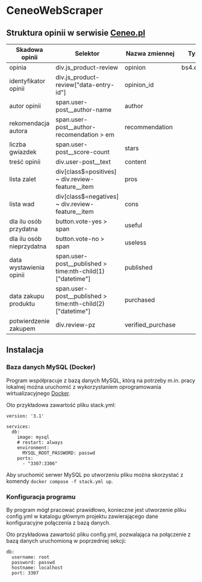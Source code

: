 # CeneoWebScraper

## Struktura opinii w serwisie [Ceneo.pl](https://www.ceneo.pl/101052360#tab=reviews)

|Skadowa opinii|Selektor|Nazwa zmiennej|Typ danych|
|--------------|--------|--------------|----------|
|opinia|div.js_product-review|opinion|bs4.element.Tag|
|identyfikator opinii|div.js_product-review\["data-entry-id"\]|opinion_id||
|autor opinii|span.user-post__author-name|author||
|rekomendacja autora|span.user-post__author-recomendation > em|recommendation||
|liczba gwiazdek|span.user-post__score-count|stars||
|treść opinii|div.user-post__text|content||
|lista zalet|div\[class$=positives\] ~ div.review-feature__item|pros||
|lista wad|div\[class$=negatives\] ~ div.review-feature__item|cons||
|dla ilu osób przydatna|button.vote-yes > span|useful||
|dla ilu osób nieprzydatna|button.vote-no > span|useless||
|data wystawienia opinii|span.user-post__published > time:nth-child(1)\["datetime"\]|published||
|data zakupu produktu|span.user-post__published > time:nth-child(2)\["datetime"\]|purchased||
|potwierdzenie zakupem|div.review-pz|verified_purchase||

## Instalacja

### Baza danych MySQL (Docker)

Program współpracuje z bazą danych MySQL, którą na potrzeby m.in. pracy lokalnej można uruchomić z wykorzystaniem oprogramowania wirtualizacyjnego [Docker](https://www.docker.com/get-started/).

Oto przykładowa zawartość pliku stack.yml:

```
version: '3.1'

services:
  db:
    image: mysql
    # restart: always
    environment:
      MYSQL_ROOT_PASSWORD: passwd
    ports:
      - "3307:3306"
```

Aby uruchomić serwer MySQL po utworzeniu pliku można skorzystać z komendy `docker compose -f stack.yml up`.

### Konfiguracja programu

By program mógł pracować prawidłowo, konieczne jest utworzenie pliku config.yml w katalogu głównym projektu zawierającego dane konfiguracyjne połączenia z bazą danych.

Oto przykładowa zawartość pliku config.yml, pozwalająca na połączenie z bazą danych uruchomioną w poprzedniej sekcji:

```
db:
  username: root
  password: passwd
  hostname: localhost
  port: 3307
```
